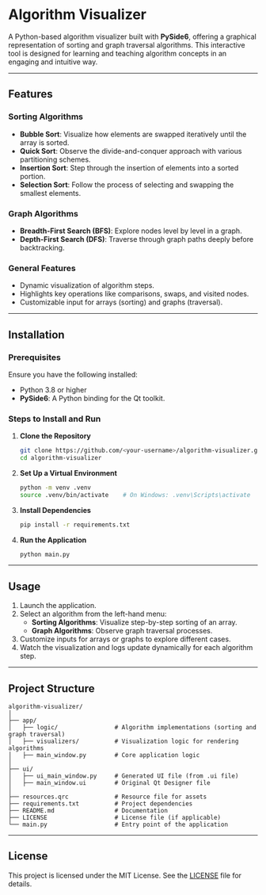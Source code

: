 # Algorithm Visualizer

A Python-based algorithm visualizer built with **PySide6**, offering a graphical representation of sorting and graph traversal algorithms. This interactive tool is designed for learning and teaching algorithm concepts in an engaging and intuitive way.

---

## Features

### Sorting Algorithms

- **Bubble Sort**: Visualize how elements are swapped iteratively until the array is sorted.
- **Quick Sort**: Observe the divide-and-conquer approach with various partitioning schemes.
- **Insertion Sort**: Step through the insertion of elements into a sorted portion.
- **Selection Sort**: Follow the process of selecting and swapping the smallest elements.

### Graph Algorithms

- **Breadth-First Search (BFS)**: Explore nodes level by level in a graph.
- **Depth-First Search (DFS)**: Traverse through graph paths deeply before backtracking.

### General Features

- Dynamic visualization of algorithm steps.
- Highlights key operations like comparisons, swaps, and visited nodes.
- Customizable input for arrays (sorting) and graphs (traversal).

---

## Installation

### Prerequisites

Ensure you have the following installed:

- Python 3.8 or higher
- **PySide6**: A Python binding for the Qt toolkit.

### Steps to Install and Run

1. **Clone the Repository**

   ```bash
   git clone https://github.com/<your-username>/algorithm-visualizer.git
   cd algorithm-visualizer
   ```

2. **Set Up a Virtual Environment**

   ```bash
   python -m venv .venv
   source .venv/bin/activate    # On Windows: .venv\Scripts\activate
   ```

3. **Install Dependencies**

   ```bash
   pip install -r requirements.txt
   ```

4. **Run the Application**

   ```bash
   python main.py
   ```

---

## Usage

1. Launch the application.
2. Select an algorithm from the left-hand menu:
   - **Sorting Algorithms**: Visualize step-by-step sorting of an array.
   - **Graph Algorithms**: Observe graph traversal processes.
3. Customize inputs for arrays or graphs to explore different cases.
4. Watch the visualization and logs update dynamically for each algorithm step.

---

## Project Structure

```plaintext
algorithm-visualizer/
│
├── app/
│   ├── logic/                # Algorithm implementations (sorting and graph traversal)
│   ├── visualizers/          # Visualization logic for rendering algorithms
│   ├── main_window.py        # Core application logic
│
├── ui/
│   ├── ui_main_window.py     # Generated UI file (from .ui file)
│   ├── main_window.ui        # Original Qt Designer file
│
├── resources.qrc             # Resource file for assets
├── requirements.txt          # Project dependencies
├── README.md                 # Documentation
├── LICENSE                   # License file (if applicable)
└── main.py                   # Entry point of the application
```

---

## License

This project is licensed under the MIT License. See the [LICENSE](LICENSE) file for details.
